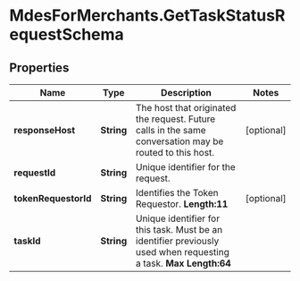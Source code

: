# MdesForMerchants.GetTaskStatusRequestSchema

## Properties
Name | Type | Description | Notes
------------ | ------------- | ------------- | -------------
**responseHost** | **String** | The host that originated the request. Future calls in the same conversation may be routed to this host.  | [optional] 
**requestId** | **String** | Unique identifier for the request.  | 
**tokenRequestorId** | **String** | Identifies the Token Requestor.  __Length:11__  | [optional] 
**taskId** | **String** | Unique identifier for this task. Must be an identifier previously used when requesting a task.    __Max Length:64__  | 


